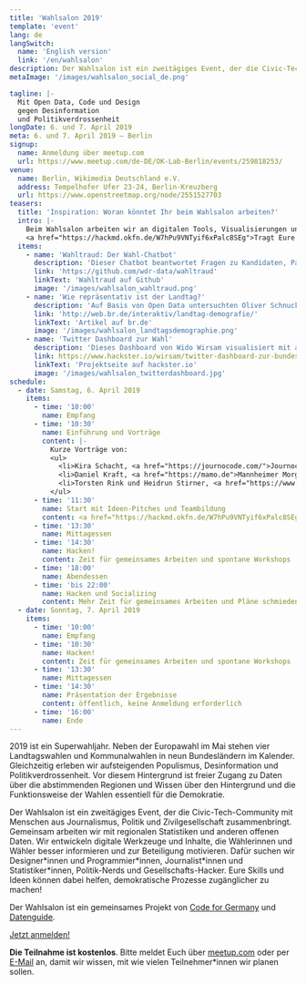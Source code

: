 ```yaml
---
title: 'Wahlsalon 2019'
template: 'event'
lang: de
langSwitch:
  name: 'English version'
  link: '/en/wahlsalon'
description: Der Wahlsalon ist ein zweitägiges Event, der die Civic-Tech-Community mit Menschen aus Journalismus, Politik und Zivilgesellschaft zusammenbringt. Gemeinsam arbeiten wir mit regionalen Statistiken und anderen offenen Daten. Wir entwickeln digitale Werkzeuge und Inhalte, die Wählerinnen und Wähler besser informieren und zur Beteiligung motivieren.
metaImage: '/images/wahlsalon_social_de.png'

tagline: |-
  Mit Open Data, Code und Design 
  gegen Desinformation 
  und Politikverdrossenheit
longDate: 6. und 7. April 2019
meta: 6. und 7. April 2019 — Berlin
signup:
  name: Anmeldung über meetup.com
  url: https://www.meetup.com/de-DE/OK-Lab-Berlin/events/259818253/
venue:
  name: Berlin, Wikimedia Deutschland e.V.
  address: Tempelhofer Ufer 23-24, Berlin-Kreuzberg
  url: https://www.openstreetmap.org/node/2551527703
teasers:
  title: 'Inspiration: Woran könntet Ihr beim Wahlsalon arbeiten?'
  intro: |-
    Beim Wahlsalon arbeiten wir an digitalen Tools, Visualisierungen und Analysen rund um die anstehenden Wahlen. Diese Beispiele zeigen, woran wir beim Wahlsalon arbeiten könnten. Ihr habt schon eigene Projektideen? Wir haben begonnen, Ideen, Datensätze und inspirierende Projekte zu sammeln. 
    <a href="https://hackmd.okfn.de/W7hPu9VNTyif6xPalc8SEg">Tragt Eure Ideen hier ein!</a>
  items:
    - name: 'Wahltraud: Der Wahl-Chatbot'
      description: 'Dieser Chatbot beantwortet Fragen zu Kandidaten, Parteien und Wahlprogrammen auf Basis verschiedener Datenquellen. Er wurde beim WDR entwickelt und unter MIT-Lizenz veröffentlicht.'
      link: 'https://github.com/wdr-data/wahltraud'
      linkText: 'Wahltraud auf Github'
      image: '/images/wahlsalon_wahltraud.png'
    - name: 'Wie repräsentativ ist der Landtag?'
      description: 'Auf Basis von Open Data untersuchten Oliver Schnuck und Thomas Becht vom BR, wie gut der Bayerische Landtag die Bevölkerung repräsentiert. Spoiler: Er ist kein Spiegel der Gesellschaft.'
      link: 'http://web.br.de/interaktiv/landtag-demografie/'
      linkText: 'Artikel auf br.de'
      image: '/images/wahlsalon_landtagsdemographie.png'
    - name: 'Twitter Dashboard zur Wahl'
      description: 'Dieses Dashboard von Wido Wirsam visualisiert mit analogen Zeigern die Frequenz von Tweets, die über die Parteien abgesetzt werden. Der Sourcecode steht unter MIT-Lizenz.'
      link: https://www.hackster.io/wirsam/twitter-dashboard-zur-bundestagswahl-2017-f27862
      linkText: 'Projektseite auf hackster.io'
      image: '/images/wahlsalon_twitterdashboard.jpg'
schedule:
  - date: Samstag, 6. April 2019
    items:
      - time: '10:00'
        name: Empfang
      - time: '10:30'
        name: Einführung und Vorträge
        content: |-
          Kurze Vorträge von:
          <ul>
            <li>Kira Schacht, <a href="https://journocode.com/">Journocode</a></li>
            <li>Daniel Kraft, <a href="https://mamo.de">Mannheimer Morgen</a>, <a href="http://ddjbw.de/">DDJBW</a></li>
            <li>Torsten Rink und Heidrun Stirner, <a href="https://www.destatis.de">Destatis</a></li>
          </ul>
      - time: '11:30'
        name: Start mit Ideen-Pitches und Teambildung
        content: <a href="https://hackmd.okfn.de/W7hPu9VNTyif6xPalc8SEg">Tragt Eure Ideen ein</a>
      - time: '13:30'
        name: Mittagessen
      - time: '14:30'
        name: Hacken!
        content: Zeit für gemeinsames Arbeiten und spontane Workshops
      - time: '18:00'
        name: Abendessen
      - time: 'bis 22:00'
        name: Hacken und Socializing
        content: Mehr Zeit für gemeinsames Arbeiten und Pläne schmieden
  - date: Sonntag, 7. April 2019
    items:
      - time: '10:00'
        name: Empfang
      - time: '10:30'
        name: Hacken!
        content: Zeit für gemeinsames Arbeiten und spontane Workshops
      - time: '13:30'
        name: Mittagessen
      - time: '14:30'
        name: Präsentation der Ergebnisse
        content: öffentlich, keine Anmeldung erforderlich
      - time: '16:00'
        name: Ende
---
```


2019 ist ein Superwahljahr. Neben der Europawahl im Mai stehen vier Landtagswahlen und Kommunalwahlen in neun Bundesländern im Kalender. Gleichzeitig erleben wir aufsteigenden Populismus, Desinformation und Politikverdrossenheit. Vor diesem Hintergrund ist freier Zugang zu Daten über die abstimmenden Regionen und Wissen über den Hintergrund und die Funktionsweise der Wahlen essentiell für die Demokratie.

Der Wahlsalon ist ein zweitägiges Event, der die Civic-Tech-Community mit Menschen aus Journalismus, Politik und Zivilgesellschaft zusammenbringt. Gemeinsam arbeiten wir mit regionalen Statistiken und anderen offenen Daten. Wir entwickeln digitale Werkzeuge und Inhalte, die Wählerinnen und Wähler besser informieren und zur Beteiligung motivieren. Dafür suchen wir Designer\*innen und Programmier\*innen, Journalist\*innen und Statistiker\*innen, Politik-Nerds und Gesellschafts-Hacker. Eure Skills und Ideen können dabei helfen, demokratische Prozesse zugänglicher zu machen!

Der Wahlsalon ist ein gemeinsames Projekt von [Code for Germany](https://codefor.de) und [Datenguide](https://datengui.de).

<a href="https://www.meetup.com/de-DE/OK-Lab-Berlin/events/259818253/" class="mdc-button mdc-button--outlined mdc-ripple-upgraded mdc-ripple-upgraded--foreground-activation">Jetzt anmelden!</a>

**Die Teilnahme ist kostenlos**. Bitte meldet Euch über [meetup.com](https://www.meetup.com/de-DE/OK-Lab-Berlin/events/259818253/) oder per [E-Mail](mailto:wahlsalon@datengui.de) an, damit wir wissen, mit wie vielen Teilnehmer\*innen wir planen sollen.
